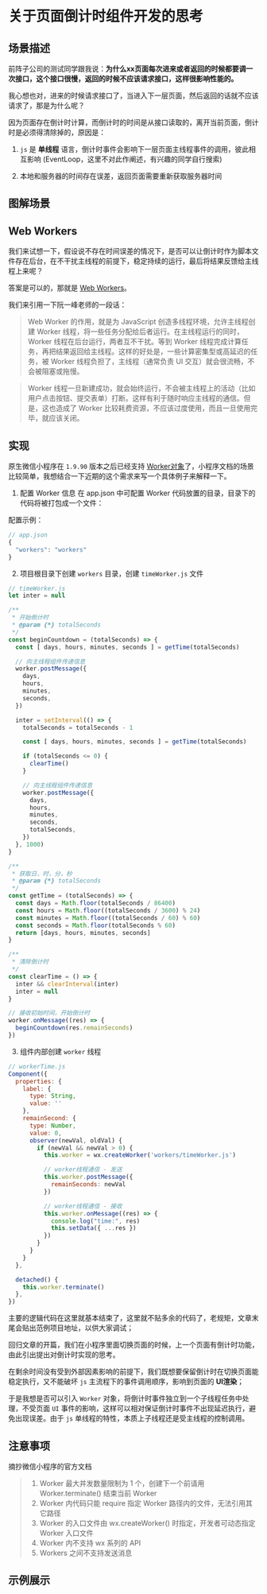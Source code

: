 # 关于页面倒计时组件开发的思考

## 场景描述

前阵子公司的测试同学跟我说：**为什么xx页面每次进来或者返回的时候都要调一次接口，这个接口很慢，返回的时候不应该请求接口，这样很影响性能的。**

我心想也对，进来的时候请求接口了，当进入下一层页面，然后返回的话就不应该请求了，那是为什么呢？

因为页面存在倒计时计算，而倒计时的时间是从接口读取的，离开当前页面，倒计时是必须得清除掉的，原因是：

1. `js` 是 **单线程** 语言，倒计时事件会影响下一层页面主线程事件的调用，彼此相互影响 (EventLoop，这里不对此作阐述，有兴趣的同学自行搜索)

2. 本地和服务器的时间存在误差，返回页面需要重新获取服务器时间

## 图解场景

## Web Workers

我们来试想一下，假设说不存在时间误差的情况下，是否可以让倒计时作为脚本文件存在后台，在不干扰主线程的前提下，稳定持续的运行，最后将结果反馈给主线程上来呢？

答案是可以的，那就是 [Web Workers](https://developer.mozilla.org/zh-CN/docs/Web/API/Web_Workers_API/Using_web_workers)。

我们来引用一下阮一峰老师的一段话：

> Web Worker 的作用，就是为 JavaScript 创造多线程环境，允许主线程创建 Worker 线程，将一些任务分配给后者运行。在主线程运行的同时，Worker 线程在后台运行，两者互不干扰。等到 Worker 线程完成计算任务，再把结果返回给主线程。这样的好处是，一些计算密集型或高延迟的任务，被 Worker 线程负担了，主线程（通常负责 UI 交互）就会很流畅，不会被阻塞或拖慢。

> Worker 线程一旦新建成功，就会始终运行，不会被主线程上的活动（比如用户点击按钮、提交表单）打断。这样有利于随时响应主线程的通信。但是，这也造成了 Worker 比较耗费资源，不应该过度使用，而且一旦使用完毕，就应该关闭。

## 实现

原生微信小程序在 `1.9.90` 版本之后已经支持 [Worker对象](https://developers.weixin.qq.com/miniprogram/dev/framework/workers.html)了，小程序文档的场景比较简单，我想结合一下近期的这个需求来写一个具体例子来解释一下。

1. 配置 Worker 信息
在 app.json 中可配置 Worker 代码放置的目录，目录下的代码将被打包成一个文件：

配置示例：

```js
// app.json
{
  "workers": "workers"
}
```

2. 项目根目录下创建 `workers` 目录，创建 `timeWorker.js` 文件

```js
// timeWorker.js
let inter = null

/**
 * 开始倒计时
 * @param {*} totalSeconds 
 */
const beginCountdown = (totalSeconds) => {     
  const [ days, hours, minutes, seconds ] = getTime(totalSeconds)

  // 向主线程组件传递信息
  worker.postMessage({
    days,
    hours,
    minutes,
    seconds,
  })

  inter = setInterval(() => {
    totalSeconds = totalSeconds - 1

    const [ days, hours, minutes, seconds ] = getTime(totalSeconds)

    if (totalSeconds <= 0) {
      clearTime()
    }

    // 向主线程组件传递信息
    worker.postMessage({
      days,
      hours,
      minutes,
      seconds,
      totalSeconds,
    })
  }, 1000)
}

/**
 * 获取日，时，分，秒
 * @param {*} totalSeconds 
 */
const getTime = (totalSeconds) => {
  const days = Math.floor(totalSeconds / 86400)
  const hours = Math.floor((totalSeconds / 3600) % 24)
  const minutes = Math.floor((totalSeconds / 60) % 60)
  const seconds = Math.floor(totalSeconds % 60)
  return [days, hours, minutes, seconds]
}

/**
 * 清除倒计时
 */
const clearTime = () => {
  inter && clearInterval(inter)
  inter = null
}

// 接收初始时间，开始倒计时
worker.onMessage((res) => {
  beginCountdown(res.remainSeconds)
})
```

3. 组件内部创建 `worker` 线程

```js
// workerTime.js
Component({
  properties: {
    label: {
      type: String,
      value: ''
    },
    remainSecond: {
      type: Number,
      value: 0,
      observer(newVal, oldVal) {
        if (newVal && newVal > 0) {
          this.worker = wx.createWorker('workers/timeWorker.js')

          // worker线程通信 - 发送
          this.worker.postMessage({
            remainSeconds: newVal
          })

          // worker线程通信 - 接收
          this.worker.onMessage((res) => {
            console.log("time:", res)
            this.setData({ ...res })
          })
        }
      }
    } 
  },

  detached() {
    this.worker.terminate()
  },
})
```

主要的逻辑代码在这里就基本结束了，这里就不贴多余的代码了，老规矩，文章末尾会贴出范例项目地址，以供大家调试；

回归文章的开篇，我们在小程序里面切换页面的时候，上一个页面有倒计时功能，由此引出提出对倒计时实现的思考。

在剩余时间没有受到外部因素影响的前提下，我们既想要保留倒计时在切换页面能稳定执行，又不能破坏 `js` 主流程下的事件调用顺序，影响到页面的 **UI渲染**；

于是我想是否可以引入 `Worker` 对象，将倒计时事件独立到一个子线程任务中处理，不受页面 `UI` 事件的影响，这样可以相对保证倒计时事件不出现延迟执行，避免出现误差。由于 `js` 单线程的特性，本质上子线程还是受主线程的控制调用。

## 注意事项

摘抄微信小程序的官方文档

> 1. Worker 最大并发数量限制为 1 个，创建下一个前请用 Worker.terminate() 结束当前 Worker
> 2. Worker 内代码只能 require 指定 Worker 路径内的文件，无法引用其它路径
> 3. Worker 的入口文件由 wx.createWorker() 时指定，开发者可动态指定 Worker 入口文件
> 4. Worker 内不支持 wx 系列的 API
> 5. Workers 之间不支持发送消息

## 示例展示